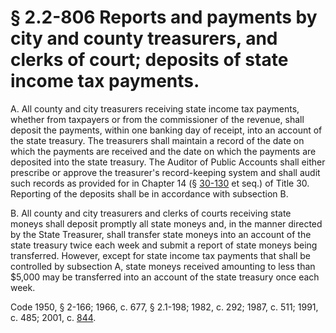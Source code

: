 # § 2.2-806 Reports and payments by city and county treasurers, and clerks of court; deposits of state income tax payments.

<p>A. All county and city treasurers receiving state income tax payments, whether from taxpayers or from the commissioner of the revenue, shall deposit the payments, within one banking day of receipt, into an account of the state treasury. The treasurers shall maintain a record of the date on which the payments are received and the date on which the payments are deposited into the state treasury. The Auditor of Public Accounts shall either prescribe or approve the treasurer's record-keeping system and shall audit such records as provided for in Chapter 14 (§ <a href='http://law.lis.virginia.gov/vacode/30-130/'>30-130</a> et seq.) of Title 30. Reporting of the deposits shall be in accordance with subsection B.</p><p>B. All county and city treasurers and clerks of courts receiving state moneys shall deposit promptly all state moneys and, in the manner directed by the State Treasurer, shall transfer state moneys into an account of the state treasury twice each week and submit a report of state moneys being transferred. However, except for state income tax payments that shall be controlled by subsection A, state moneys received amounting to less than $5,000 may be transferred into an account of the state treasury once each week.</p><p>Code 1950, § 2-166; 1966, c. 677, § 2.1-198; 1982, c. 292; 1987, c. 511; 1991, c. 485; 2001, c. <a href='http://lis.virginia.gov/cgi-bin/legp604.exe?011+ful+CHAP0844'>844</a>.</p>